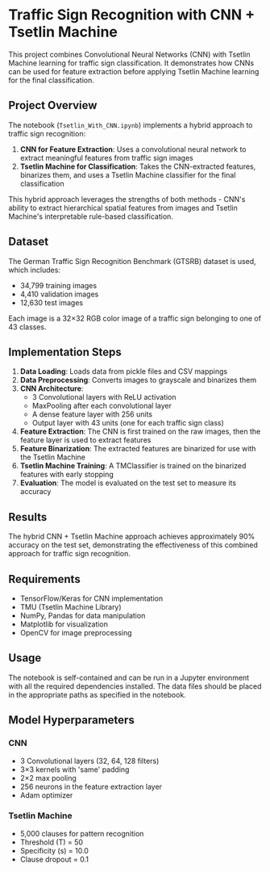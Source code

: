 # Traffic Sign Recognition with CNN + Tsetlin Machine

This project combines Convolutional Neural Networks (CNN) with Tsetlin Machine learning for traffic sign classification. It demonstrates how CNNs can be used for feature extraction before applying Tsetlin Machine learning for the final classification.

## Project Overview

The notebook (`Tsetlin_With_CNN.ipynb`) implements a hybrid approach to traffic sign recognition:

1. **CNN for Feature Extraction**: Uses a convolutional neural network to extract meaningful features from traffic sign images
2. **Tsetlin Machine for Classification**: Takes the CNN-extracted features, binarizes them, and uses a Tsetlin Machine classifier for the final classification

This hybrid approach leverages the strengths of both methods - CNN's ability to extract hierarchical spatial features from images and Tsetlin Machine's interpretable rule-based classification.

## Dataset

The German Traffic Sign Recognition Benchmark (GTSRB) dataset is used, which includes:
- 34,799 training images
- 4,410 validation images
- 12,630 test images

Each image is a 32×32 RGB color image of a traffic sign belonging to one of 43 classes.

## Implementation Steps

1. **Data Loading**: Loads data from pickle files and CSV mappings
2. **Data Preprocessing**: Converts images to grayscale and binarizes them
3. **CNN Architecture**: 
   - 3 Convolutional layers with ReLU activation
   - MaxPooling after each convolutional layer
   - A dense feature layer with 256 units
   - Output layer with 43 units (one for each traffic sign class)
4. **Feature Extraction**: The CNN is first trained on the raw images, then the feature layer is used to extract features
5. **Feature Binarization**: The extracted features are binarized for use with the Tsetlin Machine
6. **Tsetlin Machine Training**: A TMClassifier is trained on the binarized features with early stopping
7. **Evaluation**: The model is evaluated on the test set to measure its accuracy

## Results

The hybrid CNN + Tsetlin Machine approach achieves approximately 90% accuracy on the test set, demonstrating the effectiveness of this combined approach for traffic sign recognition.

## Requirements

- TensorFlow/Keras for CNN implementation
- TMU (Tsetlin Machine Library)
- NumPy, Pandas for data manipulation
- Matplotlib for visualization
- OpenCV for image preprocessing

## Usage

The notebook is self-contained and can be run in a Jupyter environment with all the required dependencies installed. The data files should be placed in the appropriate paths as specified in the notebook.

## Model Hyperparameters

### CNN
- 3 Convolutional layers (32, 64, 128 filters)
- 3×3 kernels with 'same' padding
- 2×2 max pooling
- 256 neurons in the feature extraction layer
- Adam optimizer

### Tsetlin Machine
- 5,000 clauses for pattern recognition
- Threshold (T) = 50
- Specificity (s) = 10.0
- Clause dropout = 0.1